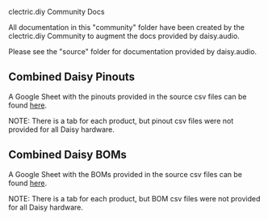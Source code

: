 clectric.diy Community Docs

All documentation in this "community" folder have been created by the clectric.diy Community to augment the docs provided by daisy.audio.

Please see the "source" folder for documentation provided by daisy.audio.

## Combined Daisy Pinouts 

A Google Sheet with the pinouts provided in the source csv files can be found [here](https://docs.google.com/spreadsheets/d/196kEWfBCPSBewU6ezPYgWpoKs217w7fUxdb1ecI9hyQ/edit?usp=sharing).

NOTE: There is a tab for each product, but pinout csv files were not provided for all Daisy hardware.

## Combined Daisy BOMs 

A Google Sheet with the BOMs provided in the source csv files can be found [here](https://docs.google.com/spreadsheets/d/1x5fKHVvAKslOZ8BGakC2VBZx1O7kwtNo_3FOnCf1AC4/edit?usp=sharing).

NOTE: There is a tab for each product, but BOM csv files were not provided for all Daisy hardware.
